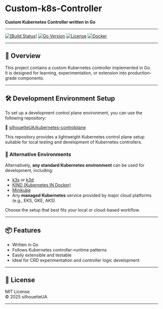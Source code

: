 # Custom-k8s-Controller

**Custom Kubernetes Controller written in Go**

---

[![[Build Status]](https://github.com/silhouetteUA/k8s-controller/actions/workflows/ci.yaml/badge.svg)](https://github.com/silhouetteUA/k8s-controller/actions/workflows/ci.yaml)
[![Go Version](https://img.shields.io/badge/go-1.24.4-blue)](https://golang.org/)
[![License](https://img.shields.io/github/license/silhouetteUA/k8s-controller)](https://github.com/silhouetteUA/k8s-controller/blob/feature/step5-ci/LICENSE)
[![Docker](https://img.shields.io/badge/docker-ghcr.io%2Fsilhouetteua%2Fk8s--controller-blue)](https://github.com/silhouetteUA/k8s-controller/pkgs/container/k8s-controller)


---

## 🚀 Overview

This project contains a custom Kubernetes controller implemented in Go.  
It is designed for learning, experimentation, or extension into production-grade components.

---

## 🛠️ Development Environment Setup

To set up a development control plane environment, you can use the following repository:

🔗 [silhouetteUA/kubernetes-controlplane](https://github.com/silhouetteUA/kubernetes-controlplane)

This repository provides a lightweight Kubernetes control plane setup suitable for local testing and development of Kubernetes controllers.

### 🔄 Alternative Environments

Alternatively, **any standard Kubernetes environment** can be used for development, including:

- [k3s](https://k3s.io/) or [k3d](https://k3d.io/)
- [KIND (Kubernetes IN Docker)](https://kind.sigs.k8s.io/)
- [Minikube](https://minikube.sigs.k8s.io/)
- Any **managed Kubernetes** service provided by major cloud platforms (e.g., EKS, GKE, AKS)

Choose the setup that best fits your local or cloud-based workflow.

---

## 📦 Features

- Written in Go
- Follows Kubernetes controller-runtime patterns
- Easily extensible and testable
- Ideal for CRD experimentation and controller logic development

---

## 📄 License

MIT License  
© 2025 silhouetteUA

---
